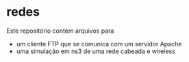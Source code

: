 # redes
Este repositório contém arquivos para
* um cliente FTP que se comunica com um servidor Apache
* uma simulação em ns3 de uma rede cabeada e wireless
